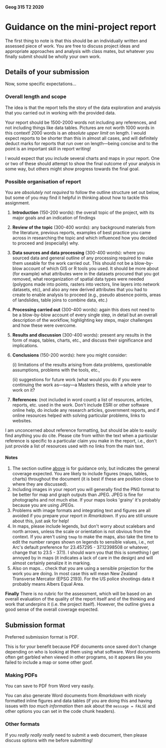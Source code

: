 #### Geog 315 T2 2020
# Guidance on the mini-project report
The first thing to note is that this should be an individually written and assessed piece of work. You are free to discuss project ideas and appropriate approaches and analysis with class mates, but whatever you finally submit should be wholly your own work.

## Details of your submission
Now, some specific expectations...

### Overall length and scope
The idea is that the report tells the story of the data exploration and analysis that you carried out in working with the provided data.

Your report should be 1500-2000 words not including any references, and not including things like data tables. Pictures are not worth 1000 words in this context! 2000 words is an _absolute upper limit_ on length. I would expect reports to be shorter than this in almost all cases, and will definitely deduct marks for reports that run over on length&mdash;being concise and to the point is an important skill in report writing!

I would expect that you include several charts and maps in your report. One or two of these should attempt to show the final outcome of your analysis in some way, but others might show progress towards the final goal.

### Possible organisation of report
You are _absolutely not required_ to follow the outline structure set out below, but some of you may find it helpful in thinking about how to tackle this assignment.

  1. **Introduction** (150-200 words): the overall topic of  the project, with its major goals and an indication of findings
  2. **Review of the topic** (300-400 words): any background materials from the literature, previous reports, examples of best practice you came across in researching the topic and which influenced how you decided to proceed and (especially) why.
  3. **Data sources and data processing** (300-400 words): where you sourced data and general outline of any processing required to make them useable for the work carried out. This should not be a blow-by-blow account of which GIS or R tools you used. It should be more about (for example) what attributes were in the datasets procured that you got removed, what reorganization of spatial data types were needed (polygons made into points, rasters into vectors, line layers into network datasets, etc), and also any new derived attributes that you had to create to enable analysis to proceed (e.g., pseudo absence points, areas of landslides, table joins to combine data, etc.)
  4. **Processing carried out** (300-400 words): again this does not need to be a blow-by-blow account of every single step, in detail but an overall description of the workflow, highlighting key steps, major challenges and how these were overcome.
  5. **Results and discussion** (300-400 words): present any results in the form of maps, tables, charts, etc., and discuss their significance and implications.
  6. **Conclusions** (150-200 words): here you might consider:   

      (i) limitations of the results arising from data problems, questionable assumptions, problems with the tools, etc.,

      (ii) suggestions for future work (what would you do if you were continuing the work as&mdash;say&mdash;a Masters thesis, with a whole year to work on it?

  7. **References**: (not included in word count) a list of resources, articles, reports, etc. used in the
  work. Don't include ESRI or other software online help, do include any research articles, government reports, and if online resources helped with solving particular problems, links to websites.

  I am unconcerned about reference formatting, but should be able to easily find anything you do cite. Please cite from within the text when a particular reference is specific to a particular claim you make in the report, i.e., don't just provide a list of resources used with no links from the main text.

#### Notes
  1. The section outline [above](#possible-organisation-of-report) is for guidance only, but indicates the general coverage expected. You are likely to include figures (maps, tables, charts) throughout the document (it is best if these are position close to where they are discussed).
  2. Including images in your report you will generally find the PNG format to be better for map and graph outputs than JPEG. JPEG is fine for photographs and not much else. If your maps looks 'grainy' it's probably because you are using JPEGs.
  3. Problems with image formats and integrating text and figures are all avoided if you prepare your report in _Rmarkdown_. If you are still unsure about this, just ask for help!
  4. In maps, please include legends, but don't worry about scalebars and north arrows, unless the scale or orientation is not obvious from the context. If you aren't using `tmap` to make the maps, also take the time to edit the number ranges shown on legends to sensible values, i.e., not Arc's default preference for 23.457295 - 37.12398508 or whatever, change that to 23.5 - 37.1). I should warn you that this is something I get annoyed by in maps (it indicates a lack of care in the design) and will almost certainly penalize it in marking.
  5. Also on maps... check that you are using a sensible projection for the work you are doing. In most case this will mean New Zealand Transverse Mercator (EPSG 2193). For the US police shootings data it probably means Albers Equal Area.

**Finally**
There is no rubric for the assessment, which will be based on an overall evaluation of the quality of the report itself and of the thinking and work that underpins it (i.e. the project itself). However, the outline gives a good sense of the overall coverage expected.

## Submission format
Preferred submission format is PDF.

This is for your benefit because PDF documents once saved don't change depending on who is looking at them using what software. Word documents often get garbled when viewed in other programs, so it appears like you failed to include a map or some other goof.

### Making PDFs
You can save to PDF from Word very easily.

You can also generate Word documents from _Rmarkdown_ with nicely formatted inline figures and data tables (if you are doing this and having issues with _too much information_ then ask about the `message = FALSE` and other options you can set in the code chunk headers).

### Other formats
If you _really really really_ need to submit a web document, then please discuss options with me before submitting!
